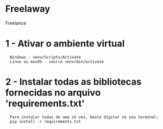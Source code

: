 # Freelaway
Freelance

# 1 - Ativar o ambiente virtual
      Windows - venv/Scripts/Activate
      Linux ou macOS - source venv/bin/activate

# 2 - Instalar todas as bibliotecas fornecidas no arquivo 'requirements.txt'
      Para instalar todas de uma só vez, basta digitar no seu terminal: 
      pip install -r requirements.txt
